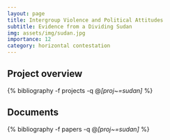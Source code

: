 ```yaml
---
layout: page
title: Intergroup Violence and Political Attitudes
subtitle: Evidence from a Dividing Sudan
img: assets/img/sudan.jpg
importance: 12
category: horizontal contestation
---
```


## Project overview

<div class="publications">

  {% bibliography -f projects -q @*[proj~=sudan]* %}

</div>

## Documents

<div class="publications">

  {% bibliography -f papers -q @*[proj~=sudan]* %}

</div>



